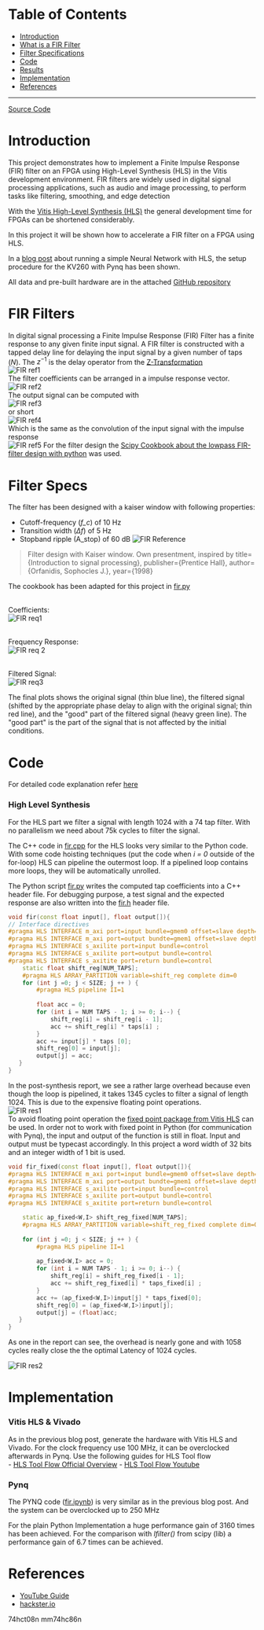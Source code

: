 # Table of Contents
- [Introduction](#introduction)
- [What is a FIR Filter](#fir-filters)
- [Filter Specifications](#filter-specs)
- [Code](#code)
- [Results](#results)
- [Implementation](#implementation)
- [References](#references)
---
[Source Code](https://github.com/Nunigan/FIR-FIlter_HLS)
# Introduction
This project demonstrates how to implement a Finite Impulse Response (FIR) filter on an FPGA using High-Level Synthesis (HLS) in the Vitis development environment. FIR filters are widely used in digital signal processing applications, such as audio and image processing, to perform tasks like filtering, smoothing, and edge detection

With the [Vitis High-Level Synthesis (HLS)](https://docs.xilinx.com/r/en-US/ug1399-vitis-hls/Getting-Started-with-Vitis-HLS) the general development time for FPGAs can be shortened considerably.

In this project it will be shown how to accelerate a FIR filter on a FPGA using HLS.

In a [blog post](https://www.hackster.io/michi_michi/fpga-deep-learning-inference-hls-kria-kv260-pynq-b0c510) about running a simple Neural Network with HLS, the setup procedure for the KV260 with Pynq has been shown.

All data and pre-built hardware are in the attached [GitHub repository](https://github.com/Nunigan/FIR-FIlter_HLS)

# FIR Filters
In digital signal processing a Finite Impulse Response (FIR) Filter has a finite response to any given finite input signal. A FIR filter is constructed with a tapped delay line for delaying the input signal by a given number of taps (_N_). The $z^{-1}$ is the delay operator from the [Z-Transformation](https://en.wikipedia.org/wiki/Z-transform)<br>
![FIR ref1](../assets/fir_ref1.avif)
<br>The filter coefficients can be arranged in a impulse response vector.<br>
![FIR ref2](../assets/fir_ref2.avif)
<br>The output signal can be computed with<br>
![FIR ref3](../assets/fir_ref3.avif)
<br>or short<br>
![FIR ref4](../assets/fir_ref4.avif)
<br>Which is the same as the convolution of the input signal with the impulse response<br>
![FIR ref5](../assets/fir_ref5.avif)
For the filter design the [Scipy Cookbook about the lowpass FIR-filter design with python](https://scipy-cookbook.readthedocs.io/items/FIRFilter.html) was used.
# Filter Specs
The filter has been designed with a kaiser window with following properties:

- Cutoff-frequency (_f_c_) of 10 Hz
- Transition width (_∆f_) of 5 Hz
- Stopband ripple (A_stop) of 60 dB
![FIR Reference](../assets/fir_diag1.avif)

> Filter design with Kaiser window. Own presentment, inspired by title={Introduction to signal processing}, publisher={Prentice Hall}, author={Orfanidis, Sophocles J.}, year={1998}

The cookbook has been adapted for this project in [fir.py](https://github.com/Nunigan/FIR-FIlter_HLS/blob/main/src/fir.py)

<br>Coefficients: <br>
![FIR req1](../assets/fir_req1.avif)

<br>Frequency Response: <br>
![FIR req 2](../assets/fir_req2.avif)

<br>Filtered Signal:<br>
![FIR req3](../assets/fir_req3.avif)

<p>The final plots shows the original signal (thin blue line), the filtered signal (shifted by the appropriate phase delay to align with the original signal; thin red line), and the "good" part of the filtered signal (heavy green line). The "good part" is the part of the signal that is not affected by the initial conditions.</p>

# Code
For detailed code explanation refer [here](<./FIR Code Explanation.md>) <br>
### High Level Synthesis

For the HLS part we filter a signal with length 1024 with a 74 tap filter. With no parallelism we need about 75k cycles to filter the signal.

The C++ code in [fir.cpp](https://github.com/Nunigan/FIR-FIlter_HLS/blob/main/src/fir.cpp) for the HLS looks very similar to the Python code. With some code hoisting techniques (put the code when _i = 0_ outside of the for-loop) HLS can pipeline the outermost loop. If a pipelined loop contains more loops, they will be automatically unrolled.

The Python script [fir.py](https://github.com/Nunigan/FIR-FIlter_HLS/blob/main/src/fir.py) writes the computed tap coefficients into a C++ header file. For debugging purpose, a test signal and the expected response are also written into the [fir.h](https://github.com/Nunigan/FIR-FIlter_HLS/blob/main/src/fir.h) header file.

```cpp
void fir(const float input[], float output[]){
// Interface directives
#pragma HLS INTERFACE m_axi port=input bundle=gmem0 offset=slave depth=1024
#pragma HLS INTERFACE m_axi port=output bundte=gmem1 offset=slave depth=1024
#pragma HLS INTERFACE s_axilite port=input bundle=control
#pragma HLS INTERFACE s_axilite port=output bundle=control
#pragma HLS INTERFACE s_axitite port=return bundle=control
	static float shift_reg[NUM_TAPS];
	#pragma HLS ARRAY_PARTITION variable=shift_reg complete dim=0
	for (int j =0; j < SIZE; j ++ ) {
		#pragma HLS pipeline II=1
		
		float acc = 0;
		for (int i = NUM TAPS - 1; i >= 0; i--) {
			shift_reg[i] = shift_reg[i - 1];
			acc += shift_reg[i] * taps[i] ;
		}
		acc += input[j] * taps [0];
		shift_reg[0] = input[j];
		output[j] = acc;
   }
}
```

In the post-synthesis report, we see a rather large overhead because even though the loop is pipelined, it takes 1345 cycles to filter a signal of length 1024. This is due to the expensive floating point operations.<br>
![FIR res1](../assets/fir_res1.avif)
<br>To avoid floating point operation the [fixed point package from Vitis HLS](https://docs.xilinx.com/r/en-US/ug1399-vitis-hls/C-Arbitrary-Precision-Fixed-Point-Types-Reference-Information) can be used. In order not to work with fixed point in Python (for communication with Pynq), the input and output of the function is still in float. Input and output must be typecast accordingly. In this project a word width of 32 bits and an integer width of 1 bit is used.

```cpp
void fir_fixed(const float input[], float output[]){
#pragma HLS INTERFACE m_axi port=input bundle=gmem0 offset=slave depth=1024
#pragma HLS INTERFACE m_axi port=output bundte=gmem1 offset=slave depth=1024
#pragma HLS INTERFACE s_axilite port=input bundle=control
#pragma HLS INTERFACE s_axilite port=output bundle=control
#pragma HLS INTERFACE s_axitite port=return bundle=control

	static ap_fixed<W,I> shift_reg_fixed[NUM_TAPS];
	#pragma HLS ARRAY_PARTITION variable=shift_reg_fixed complete dim=0
	
	for (int j =0; j < SIZE; j ++ ) {
		#pragma HLS pipeline II=1
		
		ap_fixed<W,I> acc = 0;
		for (int i = NUM TAPS - 1; i >= 0; i--) {
			shift_reg[i] = shift_reg_fixed[i - 1];
			acc += shift_reg_fixed[i] * taps_fixed[i] ;
		}
		acc += (ap_fixed<W,I>)input[j] * taps_fixed[0];
		shift_reg[0] = (ap_fixed<W,I>)input[j];
		output[j] = (float)acc;
   }
}
```

As one in the report can see, the overhead is nearly gone and with 1058 cycles really close the the optimal Latency of 1024 cycles.<br>

![FIR res2](../assets/fir_res2.avif)

# Implementation
### Vitis HLS & Vivado

As in the previous blog post, generate the hardware with Vitis HLS and Vivado. For the clock frequency use 100 MHz, it can be overclocked afterwards in Pynq.
Use the following guides for HLS Tool flow <br>
	- [HLS Tool Flow Official Overview](https://www.xilinx.com/video/software/vitis-hls-tool-flow.html)
	- [HLS Tool Flow Youtube](https://www.youtube.com/watch?v=Ib3blx2Us8o&list=PLf4U4tpbjjz7x_bsG3sBEuXgVQPZfWJgW&index=6)

### Pynq

The PYNQ code ([fir.ipynb](https://github.com/Nunigan/FIR-FIlter_HLS/blob/main/pynq/fir.ipynb)) is very similar as in the previous blog post. And the system can be overclocked up to 250 MHz

For the plain Python Implementation a huge performance gain of 3160 times has been achieved. For the comparison with _lfilter()_ from scipy (lib) a performance gain of 6.7 times can be achieved.


# References
- [YouTube Guide](https://www.youtube.com/watch?v=arazRaGvJtM&list=PLf4U4tpbjjz7x_bsG3sBEuXgVQPZfWJgW&index=4)
- [hackster.io](https://www.hackster.io/michi_michi/fpga-fir-filter-hls-kria-kv260-pynq-2eec35)





74hct08n
mm74hc86n